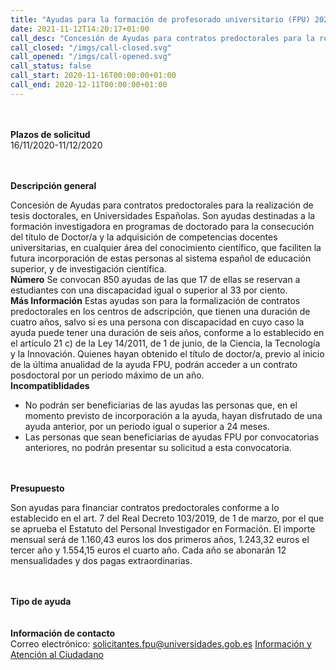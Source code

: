 ```yaml
---
title: "Ayudas para la formación de profesorado universitario (FPU) 2020"
date: 2021-11-12T14:20:17+01:00
call_desc: "Concesión de Ayudas para contratos predoctorales para la realización de tesis doctorales, en Universidades ..."
call_closed: "/imgs/call-closed.svg"
call_opened: "/imgs/call-opened.svg"
call_status: false
call_start: 2020-11-16T00:00:00+01:00
call_end: 2020-12-11T00:00:00+01:00
---
```

<br><br><b>Plazos de solicitud</b><br>
16/11/2020-11/12/2020  

<br><br><b>Descripción general</b><br>

Concesión de Ayudas para contratos predoctorales para la realización de tesis doctorales, en Universidades Españolas.
Son ayudas destinadas a la formación investigadora en programas de doctorado para la consecución del título de Doctor/a y la adquisición de competencias docentes universitarias, en cualquier área del conocimiento científico, que faciliten la futura incorporación de estas personas al sistema español de educación superior, y de investigación científica.
<br><strong>Número</strong>
Se convocan 850 ayudas de las que 17 de ellas se reservan a estudiantes con una discapacidad igual o superior al 33 por ciento.
<br><strong>Más Información</strong>
Estas ayudas son para la formalización de contratos predoctorales en los centros de adscripción, que tienen una duración de cuatro años, salvo si es una persona con discapacidad en cuyo caso la ayuda puede tener una duración de seis años, conforme a lo establecido en el artículo 21 c) de la Ley 14/2011, de 1 de junio, de la Ciencia, la Tecnología y la Innovación.
Quienes hayan obtenido el título de doctor/a, previo al inicio de la última anualidad de la ayuda FPU, podrán acceder a un contrato posdoctoral por un periodo máximo de un año.
<br><strong>Incompatiblidades</strong>
<ul>
<li>No podrán ser beneficiarias de las ayudas las personas que, en el momento previsto de incorporación a la ayuda, hayan disfrutado de una ayuda anterior, por un periodo igual o superior a 24 meses.</li>
<li>Las personas que sean beneficiarias de ayudas FPU por convocatorias anteriores, no podrán presentar su solicitud a esta convocatoria.</li>
</ul>

<br><br><b>Presupuesto</b><br> 

<span>Son ayudas para financiar contratos predoctorales conforme a lo establecido en el art. 7 del Real Decreto 103/2019, de 1 de marzo, por el que se aprueba el Estatuto del Personal Investigador en Formación. El importe mensual será de 1.160,43 euros los dos primeros años, 1.243,32 euros el tercer año y 1.554,15 euros el cuarto año. Cada año se abonarán 12 mensualidades y dos pagas extraordinarias.</span>

<br><br><b>Tipo de ayuda</b><br> 
<br><br><b>Información de contacto</b><br> 
Correo electrónico:<span>&nbsp;</span><a href="mailto:solicitantes.fpu@universidades.gob.es">solicitantes.fpu@universidades.gob.es</a>
<a title="Información y Atención al Ciudadano" href="https://www.universidades.gob.es/portal/site/MICINN/menuitem.b153148dd6857ccd7010721001432ea0/?vgnextoid=41dbdaa8a3860210VgnVCM1000001034e20aRCRD">Información y Atención al Ciudadano</a>